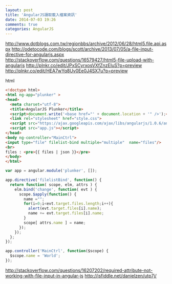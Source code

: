 ```yaml
---
layout: post
title: 'AngularJS讀取載入檔案資訊'
date: 2014-07-03 19:26
comments: true
categories: AngularJS
---
```

http://www.dotblogs.com.tw/regionbbs/archive/2012/06/28/html5.file.api.aspx
http://odetocode.com/blogs/scott/archive/2013/07/05/a-file-input-directive-for-angularjs.aspx
http://stackoverflow.com/questions/16579427/html5-file-upload-with-angularjs
http://plnkr.co/edit/JPxSCyrxosVXfZnzEIuS?p=preview
http://plnkr.co/edit/HEA7wYq8Uv0Ee0J4SX7u?p=preview

html
```html
<!doctype html>
<html ng-app="plunker" >
<head>
  <meta charset="utf-8">
  <title>AngularJS Plunker</title>
  <script>document.write('<base href="' + document.location + '" />');</script>
  <link rel="stylesheet" href="style.css">
  <script src="https://ajax.googleapis.com/ajax/libs/angularjs/1.0.6/angular.js"></script>
  <script src="app.js"></script>
</head>
<body ng-controller="MainCtrl">
<input type="file" filelist-bind multiple="multiple"  name="files"/>
<br>
files : <pre>{{ files | json }}</pre>
</body>
</html>

```

```javascript
var app = angular.module('plunker', []);

app.directive('filelistBind', function() {
  return function( scope, elm, attrs ) {
    elm.bind('change', function( evt ) {
      scope.$apply(function() {
        name ="";
        for(i=0;i<evt.target.files.length;i++){
          alert(evt.target.files[i].name);
          name += evt.target.files[i].name;
        }
        scope[ attrs.name ] = name;
      });
    });
  };
});

app.controller('MainCtrl', function($scope) {
  $scope.name = 'World';
});

```


http://stackoverflow.com/questions/16207202/required-attribute-not-working-with-file-input-in-angular-js
http://jsfiddle.net/danielzen/utp7j/
